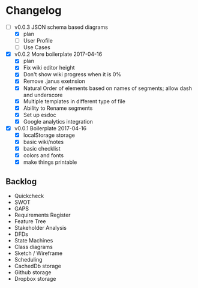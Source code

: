 # Changelog

* [ ] v0.0.3 JSON schema based diagrams
  * [x] plan
  * [ ] User Profile
  * [ ] Use Cases

* [x] v0.0.2 More boilerplate 2017-04-16
  * [x] plan
  * [x] Fix wiki editor height
  * [x] Don't show wiki progress when it is 0%
  * [x] Remove .janus exetnsion
  * [x] Natural Order of elements based on names of segments; allow dash and underscore
  * [x] Multiple templates in different type of file
  * [x] Ability to Rename segments
  * [x] Set up esdoc
  * [x] Google analytics integration
* [x] v0.0.1 Boilerplate 2017-04-16
  * [x] localStorage storage
  * [x] basic wiki/notes
  * [x] basic checklist
  * [x] colors and fonts
  * [x] make things printable

## Backlog


* Quickcheck
* SWOT
* GAPS
* Requirements Register
* Feature Tree
* Stakeholder Analysis
* DFDs
* State Machines
* Class diagrams
* Sketch / Wireframe
* Scheduling
* CachedDb storage
* Github storage
* Dropbox storage
